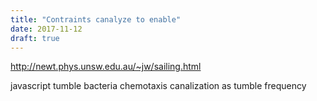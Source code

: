 ```yaml
---
title: "Contraints canalyze to enable"
date: 2017-11-12
draft: true
---
```



http://newt.phys.unsw.edu.au/~jw/sailing.html

javascript tumble bacteria chemotaxis canalization as tumble frequency
